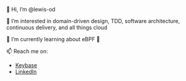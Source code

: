 👋 Hi, I’m @lewis-od

👀 I’m interested in domain-driven design, TDD, software architecture, continuous delivery, and all things cloud

🌱 I’m currently learning about eBPF 🐝

📫 Reach me on:
- [Keybase](https://keybase.io/lewis_od)
- [LinkedIn](https://www.linkedin.com/in/lewis-odriscoll/)

<!---
lewis-od/lewis-od is a ✨ special ✨ repository because its `README.md` (this file) appears on your GitHub profile.
You can click the Preview link to take a look at your changes.
--->
